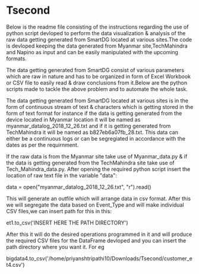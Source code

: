 # Tsecond

Below is the readme file consisting of the instructions regarding the use of python script devloped to perform the data visualization & analysis of the raw data getting generated from SmartDG located at various sites.The code is devloped keeping the data generated from Myanmar site,TechMahindra and Napino as input and can be easily manipulated with the upcoming formats.


The data getting generated from SmartDG consist of various parameters which are raw in nature and has to be organized in form of Excel Workbook or CSV file to easily read & draw conclusions from it.Below are the python scripts made to tackle the above problem and to automate the whole task.

The data getting generated from SmartDG located at various sites is in the form of continuous stream of text & characters which is getting stored in the form of text format for instance if the data is getting generated from the device located in Myanmar location it will be named as myanmar_datalog_2018_12_26.txt and if it is getting generated from TechMahindra it will be named as b827eb6a07fb_28.txt. This data can either be a continuous logs or can be segregiated in accordance with the dates as per the requirnment.

If the raw data is from the Myanmar site take use of Myanmar_data.py & if the data is getting generated from the TechMahindra site take use of Tech_Mahindra_data.py.
After opening the required python script insert the location of raw text file in the variable "data":

data = open("myanmar_datalog_2018_12_26.txt", "r").read()   

This will generate an outfile which will arrange data in csv format. After this we will segregate the data based on Event_Type and will make individual CSV files,we can insert path for this in this:

et1.to_csv('INSERT HERE THE PATH DIRECTORY')      

After this it will do the desired operations programmed in it and will produce the required CSV files for the DataFrame devloped and you can insert the path directory where you want it. For eg

bigdata4.to_csv('/home/priyanshtripathi10/Downloads/Tsecond/customer_et4.csv')



